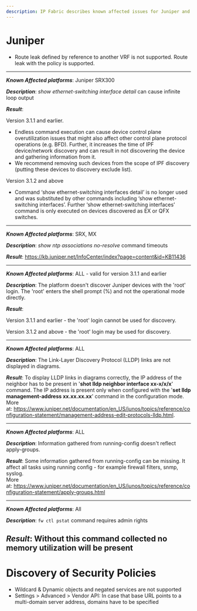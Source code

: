 ```yaml
---
description: IP Fabric describes known affected issues for Juniper and how to fix them.
---
```


# Juniper

-   Route leak defined by reference to another VRF is not supported.
    Route leak with the policy is supported.
------------------------------------------------------------------------

***Known Affected platforms***: Juniper SRX300

***Description***: *show ethernet-switching interface detail* can cause
infinite loop output

***Result***: 

Version 3.1.1 and earlier.

-   Endless command execution can cause device control plane
    overutilization issues that might also affect other control plane
    protocol operations (e.g. BFD). Further, it increases the time of
    IPF device/network discovery and can result in not discovering the
    device and gathering information from it.
-   We recommend removing such devices from the scope of IPF discovery
    (putting these devices to discovery exclude list).

Version 3.1.2 and above

-   Command ‘show ethernet-switching interfaces detail’ is no longer
    used and was substituted by other commands including ‘show
    ethernet-switching interfaces’. Further ‘show ethernet-switching
    interfaces’ command is only executed on devices discovered as EX or
    QFX switches.

------------------------------------------------------------------------

***Known Affected platforms***: SRX, MX

***Description***: *show ntp associations no-resolve* command timeouts

***Result***: <https://kb.juniper.net/InfoCenter/index?page=content&id=KB11436>

------------------------------------------------------------------------

***Known Affected platforms***: ALL - valid for version 3.1.1 and
earlier

***Description***: The platform doesn't discover Juniper devices with the
'root' login. The 'root' enters the shell prompt (%) and not the
operational mode directly.

***Result***: 

Version 3.1.1 and earlier - the 'root' login cannot be used for
discovery.

Version 3.1.2 and above - the 'root' login may be used for discovery.

------------------------------------------------------------------------

***Known Affected platforms***: ALL

***Description***: The Link-Layer Discovery Protocol (LLDP) links are not
displayed in diagrams.

***Result***: To display LLDP links in diagrams correctly, the IP address
of the neighbor has to be present in '**shot lldp neighbor interface
xx-x/x/x**' command. The IP address is present only when configured with
the '**set lldp management-address xx.xx.xx.xx**' command in the
configuration mode. More
at: <https://www.juniper.net/documentation/en_US/junos/topics/reference/configuration-statement/management-address-edit-protocols-lldp.html>.

  

------------------------------------------------------------------------

***Known Affected platforms***: ALL

***Description***: Information gathered from running-config doesn't
reflect apply-groups.

***Result***: Some information gathered from running-config can be
missing. It affect all tasks using running config - for example firewall
filters, snmp, syslog.  
More
at: <https://www.juniper.net/documentation/en_US/junos/topics/reference/configuration-statement/apply-groups.html>

------------------------------------------------------------------------

***Known Affected platforms***: All

***Description***: `fw ctl pstat` command requires admin rights

***Result***: Without this command collected no memory utilization will be
present
------------------------------------------------------------------------

# Discovery of Security Policies

-   Wildcard & Dynamic objects and negated services are not supported
-   Settings > Advanced > Vendor API: In case that base URL points to a
    multi-domain server address, domains have to be specified
